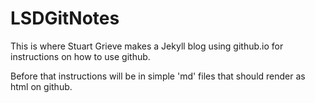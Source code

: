 LSDGitNotes
==============================

This is where Stuart Grieve makes a Jekyll blog using github.io for instructions on how to use github.

Before that instructions will be in simple 'md' files that should render as html on github. 